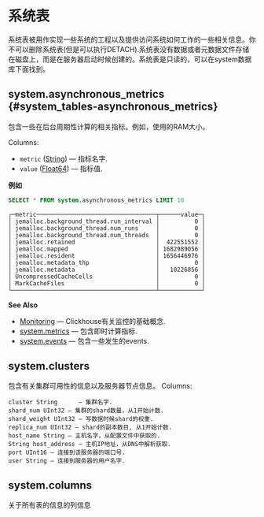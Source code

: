 # 系统表

系统表被用作实现一些系统的工程以及提供访问系统如何工作的一些相关信息。你不可以删除系统表(但是可以执行DETACH).系统表没有数据或者元数据文件存储在磁盘上，而是在服务器启动时候创建的。系统表是只读的，可以在system数据库下面找到。

## system.asynchronous_metrics {#system_tables-asynchronous_metrics}
包含一些在后台周期性计算的相关指标。例如，使用的RAM大小。

Columns:

- `metric` ([String](../data_types/string.md)) — 指标名字.
- `value` ([Float64](../data_types/float.md)) — 指标值.

**例如**

```sql
SELECT * FROM system.asynchronous_metrics LIMIT 10
```

```text
┌─metric──────────────────────────────────┬──────value─┐
│ jemalloc.background_thread.run_interval │          0 │
│ jemalloc.background_thread.num_runs     │          0 │
│ jemalloc.background_thread.num_threads  │          0 │
│ jemalloc.retained                       │  422551552 │
│ jemalloc.mapped                         │ 1682989056 │
│ jemalloc.resident                       │ 1656446976 │
│ jemalloc.metadata_thp                   │          0 │
│ jemalloc.metadata                       │   10226856 │
│ UncompressedCacheCells                  │          0 │
│ MarkCacheFiles                          │          0 │
└─────────────────────────────────────────┴────────────┘
```

**See Also**

- [Monitoring](monitoring.md) — Clickhouse有关监控的基础概念.
- [system.metrics](#system_tables-metrics) — 包含即时计算指标.
- [system.events](#system_tables-events) — 包含一些发生的events.

## system.clusters

包含有关集群可用性的信息以及服务器节点信息。
Columns:

```
cluster String      — 集群名字.
shard_num UInt32 — 集群的shard数量，从1开始计数.
shard_weight UInt32 — 写数据时候shard的权重.
replica_num UInt32 — shard的副本数目, 从1开始计数.
host_name String — 主机名字，从配置文件中获取的.
String host_address — 主机IP地址，从DNS中解析获取.
port UInt16 — 连接到该服务器的端口号.
user String — 连接到服务器的用户名字.
```

## system.columns
关于所有表的信息的列信息
